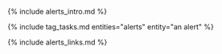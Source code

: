 {% include alerts_intro.md %}

{% include tag_tasks.md entities="alerts" entity="an alert" %}

{% include alerts_links.md %}
